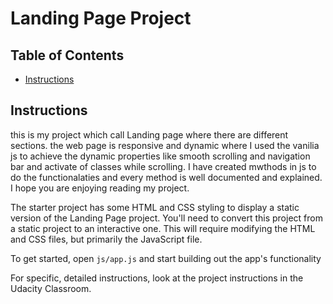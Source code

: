 # Landing Page Project

## Table of Contents

* [Instructions](#instructions)

## Instructions
this is my project which call Landing page
where there are different sections. the web page is responsive and dynamic where I used the vanilia js to achieve the dynamic properties 
like smooth scrolling and navigation bar and activate of classes while scrolling. 
I have created mwthods in js to do the functionalaties and every method is well documented and explained. 
I hope you are enjoying reading my project.
 
The starter project has some HTML and CSS styling to display a static version of the Landing Page project. You'll need to convert this project from a static project to an interactive one. This will require modifying the HTML and CSS files, but primarily the JavaScript file.

To get started, open `js/app.js` and start building out the app's functionality

For specific, detailed instructions, look at the project instructions in the Udacity Classroom.
